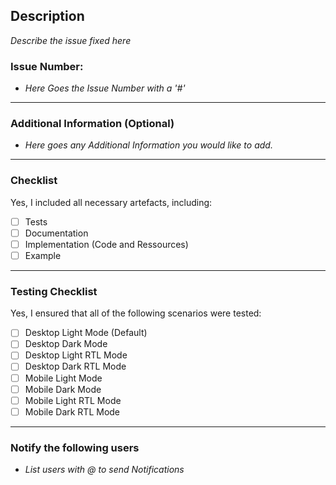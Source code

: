 ## Description

_Describe the issue fixed here_

### Issue Number:

- _Here Goes the Issue Number with a '#'_

---

### Additional Information (Optional)

- _Here goes any Additional Information you would like to add._

---

### Checklist

Yes, I included all necessary artefacts, including:

- [ ] Tests
- [ ] Documentation
- [ ] Implementation (Code and Ressources)
- [ ] Example

---

### Testing Checklist

Yes, I ensured that all of the following scenarios were tested:

- [ ] Desktop Light Mode (Default)
- [ ] Desktop Dark Mode
- [ ] Desktop Light RTL Mode
- [ ] Desktop Dark RTL Mode
- [ ] Mobile Light Mode
- [ ] Mobile Dark Mode
- [ ] Mobile Light RTL Mode
- [ ] Mobile Dark RTL Mode

---

### Notify the following users

- _List users with @ to send Notifications_

